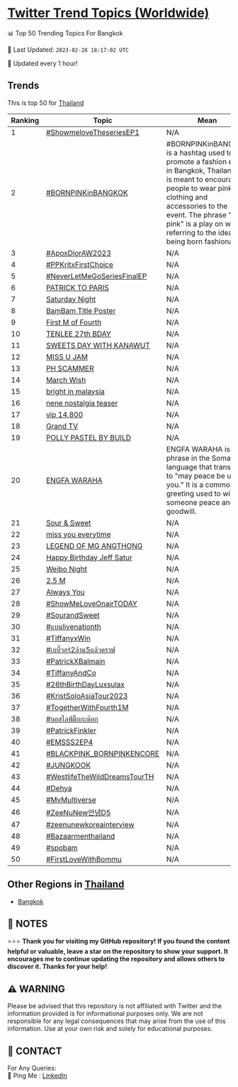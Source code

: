 [Twitter Trend Topics (Worldwide)](https://github.com/ErcinDedeoglu/Twitter-Trend-Topics)
==========


📊 Top 50 Trending Topics For Bangkok

📆 Last Updated: `2023-02-28 18:17:02 UTC`

🔧 Updated every 1 hour!


## Trends

This is top 50 for [Thailand](</Thailand>)

| Ranking | Topic | Mean |
| ------- | ------------ | ------------ |
| 1 | [#ShowmeloveTheseriesEP1](http://twitter.com/search?q=%23ShowmeloveTheseriesEP1) | N/A |
| 2 | [#BORNPINKinBANGKOK](http://twitter.com/search?q=%23BORNPINKinBANGKOK) | #BORNPINKinBANGKOK is a hashtag used to promote a fashion event in Bangkok, Thailand. It is meant to encourage people to wear pink clothing and accessories to the event. The phrase "born pink" is a play on words, referring to the idea of being born fashionable. |
| 3 | [#ApoxDiorAW2023](http://twitter.com/search?q=%23ApoxDiorAW2023) | N/A |
| 4 | [#PPKritxFirstChoice](http://twitter.com/search?q=%23PPKritxFirstChoice) | N/A |
| 5 | [#NeverLetMeGoSeriesFinalEP](http://twitter.com/search?q=%23NeverLetMeGoSeriesFinalEP) | N/A |
| 6 | [PATRICK TO PARIS](http://twitter.com/search?q=PATRICK+TO+PARIS) | N/A |
| 7 | [Saturday Night](http://twitter.com/search?q=Saturday+Night) | N/A |
| 8 | [BamBam Title Poster](http://twitter.com/search?q=BamBam+Title+Poster) | N/A |
| 9 | [First M of Fourth](http://twitter.com/search?q=First+M+of+Fourth) | N/A |
| 10 | [TENLEE 27th BDAY](http://twitter.com/search?q=TENLEE+27th+BDAY) | N/A |
| 11 | [SWEETS DAY WITH KANAWUT](http://twitter.com/search?q=SWEETS+DAY+WITH+KANAWUT) | N/A |
| 12 | [MISS U JAM](http://twitter.com/search?q=MISS+U+JAM) | N/A |
| 13 | [PH SCAMMER](http://twitter.com/search?q=PH+SCAMMER) | N/A |
| 14 | [March Wish](http://twitter.com/search?q=March+Wish) | N/A |
| 15 | [bright in malaysia](http://twitter.com/search?q=bright+in+malaysia) | N/A |
| 16 | [nene nostalgia teaser](http://twitter.com/search?q=nene+nostalgia+teaser) | N/A |
| 17 | [vip 14,800](http://twitter.com/search?q=vip+14%2c800) | N/A |
| 18 | [Grand TV](http://twitter.com/search?q=Grand+TV) | N/A |
| 19 | [POLLY PASTEL BY BUILD](http://twitter.com/search?q=POLLY+PASTEL+BY+BUILD) | N/A |
| 20 | [ENGFA WARAHA](http://twitter.com/search?q=ENGFA+WARAHA) | ENGFA WARAHA is a phrase in the Somali language that translates to "may peace be upon you." It is a common greeting used to wish someone peace and goodwill. |
| 21 | [Sour & Sweet](http://twitter.com/search?q=Sour+%26+Sweet) | N/A |
| 22 | [miss you everytime](http://twitter.com/search?q=miss+you+everytime) | N/A |
| 23 | [LEGEND OF MG ANGTHONG](http://twitter.com/search?q=LEGEND+OF+MG+ANGTHONG) | N/A |
| 24 | [Happy Birthday Jeff Satur](http://twitter.com/search?q=Happy+Birthday+Jeff+Satur) | N/A |
| 25 | [Weibo Night](http://twitter.com/search?q=Weibo+Night) | N/A |
| 26 | [2.5 M](http://twitter.com/search?q=2.5+M) | N/A |
| 27 | [Always You](http://twitter.com/search?q=Always+You) | N/A |
| 28 | [#ShowMeLoveOnairTODAY](http://twitter.com/search?q=%23ShowMeLoveOnairTODAY) | N/A |
| 29 | [#SourandSweet](http://twitter.com/search?q=%23SourandSweet) | N/A |
| 30 | [#แบนlivenationth](http://twitter.com/search?q=%23%e0%b9%81%e0%b8%9a%e0%b8%99livenationth) | N/A |
| 31 | [#TiffanyxWin](http://twitter.com/search?q=%23TiffanyxWin) | N/A |
| 32 | [#เบบี้วอร์2ล้าน5แล้วคราฟ](http://twitter.com/search?q=%23%e0%b9%80%e0%b8%9a%e0%b8%9a%e0%b8%b5%e0%b9%89%e0%b8%a7%e0%b8%ad%e0%b8%a3%e0%b9%8c2%e0%b8%a5%e0%b9%89%e0%b8%b2%e0%b8%995%e0%b9%81%e0%b8%a5%e0%b9%89%e0%b8%a7%e0%b8%84%e0%b8%a3%e0%b8%b2%e0%b8%9f) | N/A |
| 33 | [#PatrickXBalmain](http://twitter.com/search?q=%23PatrickXBalmain) | N/A |
| 34 | [#TiffanyAndCo](http://twitter.com/search?q=%23TiffanyAndCo) | N/A |
| 35 | [#26thBirthDayLuxsulax](http://twitter.com/search?q=%2326thBirthDayLuxsulax) | N/A |
| 36 | [#KristSoloAsiaTour2023](http://twitter.com/search?q=%23KristSoloAsiaTour2023) | N/A |
| 37 | [#TogetherWithFourth1M](http://twitter.com/search?q=%23TogetherWithFourth1M) | N/A |
| 38 | [#บอสไลฟ์ติ๊กกะต๊อก](http://twitter.com/search?q=%23%e0%b8%9a%e0%b8%ad%e0%b8%aa%e0%b9%84%e0%b8%a5%e0%b8%9f%e0%b9%8c%e0%b8%95%e0%b8%b4%e0%b9%8a%e0%b8%81%e0%b8%81%e0%b8%b0%e0%b8%95%e0%b9%8a%e0%b8%ad%e0%b8%81) | N/A |
| 39 | [#PatrickFinkler](http://twitter.com/search?q=%23PatrickFinkler) | N/A |
| 40 | [#EMSSS2EP4](http://twitter.com/search?q=%23EMSSS2EP4) | N/A |
| 41 | [#BLACKPINK_BORNPINKENCORE](http://twitter.com/search?q=%23BLACKPINK_BORNPINKENCORE) | N/A |
| 42 | [#JUNGKOOK](http://twitter.com/search?q=%23JUNGKOOK) | N/A |
| 43 | [#WestlifeTheWildDreamsTourTH](http://twitter.com/search?q=%23WestlifeTheWildDreamsTourTH) | N/A |
| 44 | [#Dehya](http://twitter.com/search?q=%23Dehya) | N/A |
| 45 | [#MvMultiverse](http://twitter.com/search?q=%23MvMultiverse) | N/A |
| 46 | [#ZeeNuNew안녕D5](http://twitter.com/search?q=%23ZeeNuNew%ec%95%88%eb%85%95D5) | N/A |
| 47 | [#zeenunewkoreainterview](http://twitter.com/search?q=%23zeenunewkoreainterview) | N/A |
| 48 | [#Bazaarmenthailand](http://twitter.com/search?q=%23Bazaarmenthailand) | N/A |
| 49 | [#spobam](http://twitter.com/search?q=%23spobam) | N/A |
| 50 | [#FirstLoveWithBommu](http://twitter.com/search?q=%23FirstLoveWithBommu) | N/A |



## Other Regions in [Thailand](</Thailand>)

* [Bangkok](</Thailand/Bangkok.md>)



## 📝 NOTES

⭐⭐⭐ **Thank you for visiting my GitHub repository! If you found the content helpful or valuable, leave a star on the repository to show your support. It encourages me to continue updating the repository and allows others to discover it. Thanks for your help!**


## ⚠️ WARNING

Please be advised that this repository is not affiliated with Twitter and the information provided is for informational purposes only. We are not responsible for any legal consequences that may arise from the use of this information. Use at your own risk and solely for educational purposes.


## 📨 CONTACT

 For Any Queries:  
            🏓 Ping Me : [LinkedIn](https://www.linkedin.com/in/ercindedeoglu/)
